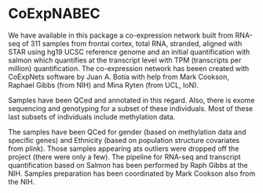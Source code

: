 # CoExpNABEC

We have available in this package a co-expression network built from RNA-seq of 311 samples from frontal cortex, total RNA, stranded, aligned with STAR using hg19 UCSC reference genome and an initial quantification with salmon which quantifies at the transcript level with TPM (transcripts per million) quantification. The co-expression network has beeen created with CoExpNets software by Juan A. Botía with help from Mark Cookson, Raphael Gibbs (from NIH) and Mina Ryten (from UCL, IoN).

Samples have been QCed and annotated in this regard. Also, there is exome sequencing and genotyping for a subset of these individuals. Most of these last subsets of individuals include methylation data.

The samples have been QCed for gender (based on methylation data and specific genes) and Ethnicity (based on population structure covariates from plink). Those samples appearing ats outliers were dropped off the project (there were only a few). 
The pipeline for RNA-seq and transcript quantification based on Salmon has been performed by Raph Gibbs at the NIH. Samples preparation has been coordinated by Mark Cookson also from the NIH.




